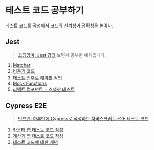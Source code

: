 # 테스트 코드 공부하기

테스트 코드를 작성해서 코드의 신뢰성과 정확성을 높이자.

## Jest

> [코딩앙마: Jest 강좌](https://youtu.be/g4MdUjxA-S4) 보면서 공부한 예제입니다.

1. [Matcher](./jest-tutorial/fn1.test.js)
2. [비동기 코드](./jest-tutorial/fn2.test.js)
3. [테스트 전후로 해야할 작업](./jest-tutorial/fn3.test.js)
4. [Mock Functions](./jest-tutorial/fn4.test.js)
5. [리액트 컴포넌트 + 스냅샷 테스트](./jest-react-snapshot/)

## Cypress E2E

> [인프런: 하루만에 Cypress로 작성하는 자바스크립트 E2E 테스트 코드](https://www.inflearn.com/course/%EC%8B%B8%EC%9D%B4%ED%94%84%EB%A0%88%EC%8A%A4-%ED%85%8C%EC%8A%A4%ED%8A%B8/dashboard)

1. [카운터 앱 테스트 코드 작성](./cypress-counter/)
2. [계산기 앱 테스트 코드 작성](./cypress-calculator/)
3. [테스트 코드에 대한 개념]()
